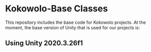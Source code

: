 # Kokowolo-Base Classes

This repository includes the base code for Kokowolo projects. At the moment, the base version of Unity that is used for our projects is:

## Using Unity 2020.3.26f1
